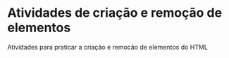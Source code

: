 # Atividades de criação e remoção de elementos
Atividades para praticar a criação e remocão de elementos do HTML
